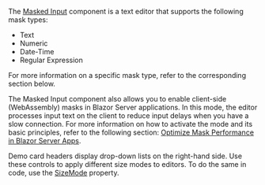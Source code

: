 The [Masked Input](https://docs.devexpress.com/Blazor/DevExpress.Blazor.DxMaskedInput-1) component is a text editor that supports the following mask types:

*   Text 
*   Numeric 
*   Date-Time 
*   Regular Expression 

For more information on a specific mask type, refer to the corresponding section below.

The Masked Input component also allows you to enable client-side (WebAssembly) masks in Blazor Server applications. In this mode, the editor processes input text on the client to reduce input delays when you have a slow connection. For more information on how to activate the mode and its basic principles, refer to the following section: [Optimize Mask Performance in Blazor Server Apps](https://docs.devexpress.com/Blazor/402513/data-editors/masks#optimize-mask-performance-in-blazor-server-apps).

Demo card headers display drop-down lists on the right-hand side. Use these controls to apply different size modes to editors. To do the same in code, use the [SizeMode](https://docs.devexpress.com/Blazor/DevExpress.Blazor.DxMaskedInput-1.SizeMode) property.
